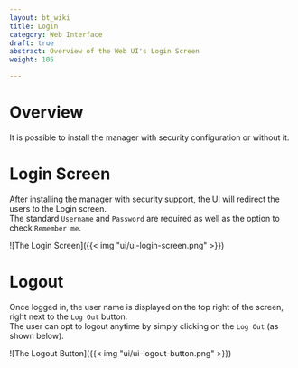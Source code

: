 ```yaml
---
layout: bt_wiki
title: Login
category: Web Interface
draft: true
abstract: Overview of the Web UI's Login Screen
weight: 105

---
```




# Overview
It is possible to install the manager with security configuration or without it.

# Login Screen
After installing the manager with security support, the UI will redirect the users to the Login screen.<br>
The standard `Username` and `Password` are required as well as the option to check `Remember me`. <br>

![The Login Screen]({{< img "ui/ui-login-screen.png" >}})

# Logout
Once logged in, the user name is displayed on the top right of the screen, right next to the `Log Out` button. <br>
The user can opt to logout anytime by simply clicking on the `Log Out` (as shown below). <br>

![The Logout Button]({{< img "ui/ui-logout-button.png" >}})